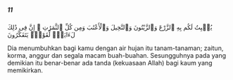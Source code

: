##### 11

<span class="ayah">يُنۢبِتُ لَكُم بِهِ ٱلزَّرْعَ وَٱلزَّيْتُونَ وَٱلنَّخِيلَ وَٱلْأَعْنَٰبَ وَمِن كُلِّ ٱلثَّمَرَٰتِ ۗ إِنَّ فِى ذَٰلِكَ لَءَايَةًۭ لِّقَوْمٍۢ يَتَفَكَّرُونَ</span>

<span class="ayah_translation">Dia menumbuhkan bagi kamu dengan air hujan itu tanam-tanaman; zaitun, korma, anggur dan segala macam buah-buahan. Sesungguhnya pada yang demikian itu benar-benar ada tanda (kekuasaan Allah) bagi kaum yang memikirkan.</span>
